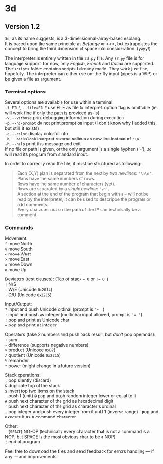 # 3d
## Version 1.2
`3d`, as its name suggests, is a 3-dimensionnal-array-based esolang.  
It is based upon the same principle as *Befunge* or *><>*, but extrapolates the concept to bring the third dimension of space into consideration. (yayy!)

The interpreter is entirely written in the `3d.py` file. Any `??.py` file is for language support; for now, only *English*, *French* and *Italian* are supported.  
The `scripts` folder contains scripts I already made. They work just fine, hopefully.
The interpreter can either use on-the-fly input (pipes is a WIP) or be given a file as argument.

### Terminal options
Several options are available for use within a terminal:  
  `-f FILE`, `--file=FILE`   use FILE as file to interpret. option flag is omittable (ie. will work fine if only the path is provided as-is)  
  `-v`, `--verbose`          print debugging information during execution  
  `-p`, `--no-prompt`        do not print prompt on input (I don't know why I added this, but still, it exists)  
  `-c`, `--color`            display colorful info  
  `-b`, `--backslash`        interpret reverse solidus as new line instead of `'\n'`  
  `-h`, `--help`             print this message and exit  
  If no file or path is given, or the only argument is a single hyphen ('`-`'), `3d` will read its program from standard input.  


In order to correctly read the file, it must be structured as following:  
  > Each (X,Y) plan is separated from the next by *two newlines*: `'\n\n'`.  
  > Plans have the same numbers of rows.  
  > Rows have the same number of characters (yet).  
  > Rows are separated by a *single newline*: `'\n'`.  
  > A section at the end of the program that begin with a `~` will not be read by the interpreter, it can be used to descripbe the program or add comments.  
  > Every character not on the path of the IP can technically be a comment.  

### Commands
Movement:  
  `^` move North  
  `v` move South  
  `<` move West  
  `>` move East  
  `x` move Down  
  `o` move Up  
  
Deviators (test clauses): (Top of stack `= 0` or `!= 0 `)  
  `|` N/S  
  `—` W/E (Unicode `0x2014`)  
  `⋅` D/U (Unicode `0x22C5`)  
  
Input/Output:  
  `?` input and push Unicode ordinal (prompt is `'~ '`)  
  `:` input and push as integer (multichar input allowed, prompt is `'= '`)  
  `!` pop and print as Unicode char  
  `=` pop and print as integer  
  
Operators (take 2 numbers and push back result, but *don't* pop operands):  
  `+` sum  
  `-` difference (supports negative numbers)  
  `×` product (Unicode `0xD7`)  
  `∕` quotient (Unicode `0x2215`)  
  `%` remainder  
  `*` power (might change in a future version)  
  
Stack operations:  
  `,` pop silently (discard)   
  `&` duplicate top of the stack  
  `$` invert top two items on the stack  
  `.` push 1  (unit)
  `@` pop and push random integer lower or equal to it  
  `#` push next character of the grid as hexadecimal digit  
  `'` push next character of the grid as character's ordinal  
  `…` pop integer and push every integer from it until 1 (inverse range)
  \` pop and execute it as a command character  
  
Other:  
  ` ` (`SPACE`) NO-OP (technically every character that is not a command is a NOP, but SPACE is the most obvious char to be a NOP)  
  `;` end of program  

Feel free to download the files and send feedback for errors handling — if any — and improvements.
